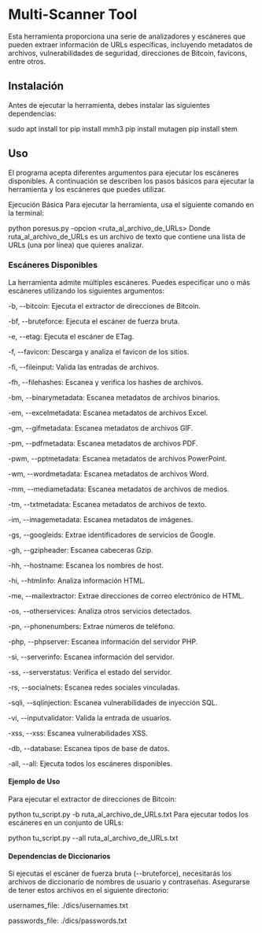 # Multi-Scanner Tool

Esta herramienta proporciona una serie de analizadores y escáneres que pueden extraer información de URLs específicas, incluyendo metadatos de archivos, vulnerabilidades de seguridad, direcciones de Bitcoin, favicons, entre otros.

## Instalación

Antes de ejecutar la herramienta, debes instalar las siguientes dependencias:

sudo apt install tor
pip install mmh3
pip install mutagen
pip install stem

## Uso
El programa acepta diferentes argumentos para ejecutar los escáneres disponibles. A continuación se describen los pasos básicos para ejecutar la herramienta y los escáneres que puedes utilizar.

Ejecución Básica
Para ejecutar la herramienta, usa el siguiente comando en la terminal:

python poresus.py -opcion <ruta_al_archivo_de_URLs>
Donde ruta_al_archivo_de_URLs es un archivo de texto que contiene una lista de URLs (una por línea) que quieres analizar.

### Escáneres Disponibles
La herramienta admite múltiples escáneres. Puedes especificar uno o más escáneres utilizando los siguientes argumentos:

-b, --bitcoin: Ejecuta el extractor de direcciones de Bitcoin.

-bf, --bruteforce: Ejecuta el escáner de fuerza bruta.

-e, --etag: Ejecuta el escáner de ETag.

-f, --favicon: Descarga y analiza el favicon de los sitios.

-fi, --fileinput: Valida las entradas de archivos.

-fh, --filehashes: Escanea y verifica los hashes de archivos.

-bm, --binarymetadata: Escanea metadatos de archivos binarios.

-em, --excelmetadata: Escanea metadatos de archivos Excel.

-gm, --gifmetadata: Escanea metadatos de archivos GIF.

-pm, --pdfmetadata: Escanea metadatos de archivos PDF.

-pwm, --pptmetadata: Escanea metadatos de archivos PowerPoint.

-wm, --wordmetadata: Escanea metadatos de archivos Word.

-mm, --mediametadata: Escanea metadatos de archivos de medios.

-tm, --txtmetadata: Escanea metadatos de archivos de texto.

-im, --imagemetadata: Escanea metadatos de imágenes.

-gs, --googleids: Extrae identificadores de servicios de Google.

-gh, --gzipheader: Escanea cabeceras Gzip.

-hh, --hostname: Escanea los nombres de host.

-hi, --htmlinfo: Analiza información HTML.

-me, --mailextractor: Extrae direcciones de correo electrónico de HTML.

-os, --otherservices: Analiza otros servicios detectados.

-pn, --phonenumbers: Extrae números de teléfono.

-php, --phpserver: Escanea información del servidor PHP.

-si, --serverinfo: Escanea información del servidor.

-ss, --serverstatus: Verifica el estado del servidor.

-rs, --socialnets: Escanea redes sociales vinculadas.

-sqli, --sqlinjection: Escanea vulnerabilidades de inyección SQL.

-vi, --inputvalidator: Valida la entrada de usuarios.

-xss, --xss: Escanea vulnerabilidades XSS.

-db, --database: Escanea tipos de base de datos.

-all, --all: Ejecuta todos los escáneres disponibles.

#### Ejemplo de Uso
Para ejecutar el extractor de direcciones de Bitcoin:

python tu_script.py -b ruta_al_archivo_de_URLs.txt
Para ejecutar todos los escáneres en un conjunto de URLs:

python tu_script.py --all ruta_al_archivo_de_URLs.txt

#### Dependencias de Diccionarios
Si ejecutas el escáner de fuerza bruta (--bruteforce), necesitarás los archivos de diccionario de nombres de usuario y contraseñas. Asegurarse de tener estos archivos en el siguiente directorio:

usernames_file: ./dics/usernames.txt

passwords_file: ./dics/passwords.txt
